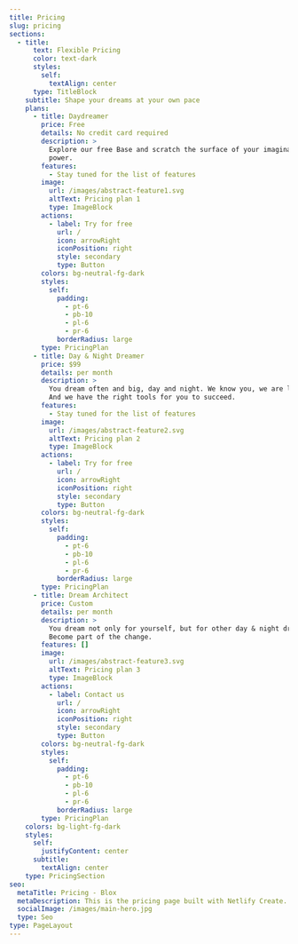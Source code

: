 ```yaml
---
title: Pricing
slug: pricing
sections:
  - title:
      text: Flexible Pricing
      color: text-dark
      styles:
        self:
          textAlign: center
      type: TitleBlock
    subtitle: Shape your dreams at your own pace
    plans:
      - title: Daydreamer
        price: Free
        details: No credit card required
        description: >
          Explore our free Base and scratch the surface of your imaginations'
          power.
        features:
          - Stay tuned for the list of features
        image:
          url: /images/abstract-feature1.svg
          altText: Pricing plan 1
          type: ImageBlock
        actions:
          - label: Try for free
            url: /
            icon: arrowRight
            iconPosition: right
            style: secondary
            type: Button
        colors: bg-neutral-fg-dark
        styles:
          self:
            padding:
              - pt-6
              - pb-10
              - pl-6
              - pr-6
            borderRadius: large
        type: PricingPlan
      - title: Day & Night Dreamer
        price: $99
        details: per month
        description: >
          You dream often and big, day and night. We know you, we are like you.
          And we have the right tools for you to succeed.
        features:
          - Stay tuned for the list of features
        image:
          url: /images/abstract-feature2.svg
          altText: Pricing plan 2
          type: ImageBlock
        actions:
          - label: Try for free
            url: /
            icon: arrowRight
            iconPosition: right
            style: secondary
            type: Button
        colors: bg-neutral-fg-dark
        styles:
          self:
            padding:
              - pt-6
              - pb-10
              - pl-6
              - pr-6
            borderRadius: large
        type: PricingPlan
      - title: Dream Architect
        price: Custom
        details: per month
        description: >
          You dream not only for yourself, but for other day & night dreamers.
          Become part of the change.
        features: []
        image:
          url: /images/abstract-feature3.svg
          altText: Pricing plan 3
          type: ImageBlock
        actions:
          - label: Contact us
            url: /
            icon: arrowRight
            iconPosition: right
            style: secondary
            type: Button
        colors: bg-neutral-fg-dark
        styles:
          self:
            padding:
              - pt-6
              - pb-10
              - pl-6
              - pr-6
            borderRadius: large
        type: PricingPlan
    colors: bg-light-fg-dark
    styles:
      self:
        justifyContent: center
      subtitle:
        textAlign: center
    type: PricingSection
seo:
  metaTitle: Pricing - Blox
  metaDescription: This is the pricing page built with Netlify Create.
  socialImage: /images/main-hero.jpg
  type: Seo
type: PageLayout
---
```

